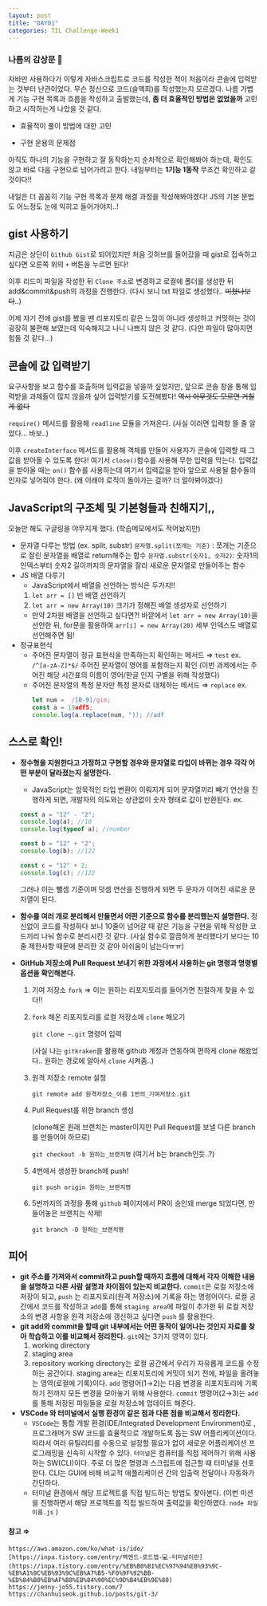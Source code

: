 ```yaml
---
layout: post
title: "DAY01"
categories: TIL Challenge-Week1
---
```


### 나름의 감상문 🤔

자바만 사용하다가 이렇게 자바스크립트로 코드를 작성한 적이 처음이라 콘솔에 입력받는 것부터 난관이었다. 무슨 정신으로 코드(슬액희)를 작성했는지 모르겠다. 나름 가볍게 기능 구현 목록과 흐름을 작성하고 출발했는데, **좀 더 효율적인 방법은 없었을까** 고민하고 시작하는게 나았을 것 같다.

- 효율적이 풀이 방법에 대한 고민

- 구현 운용의 문제점

아직도 하나의 기능을 구현하고 잘 동작하는지 순차적으로 확인해봐야 하는데, 확인도 않고 바로 다음 구현으로 넘어가려고 한다. 내일부터는 **1기능 1동작** 무조건 확인하고 갈 것이다!!

내일은 더 꼼꼼히 기능 구현 목록과 문제 해결 과정을 작성해봐야겠다! JS의 기본 문법도 어느정도 눈에 익히고 들어가야지..!

## gist 사용하기

지금은 상단이 `Github Gist`로 되어있지만 처음 깃허브를 들어갔을 때 gist로 접속하고 싶다면 오른쪽 위의 `+` 버튼을 누르면 된다!

이후 리드미 파일을 작성한 뒤 `Clone 주소`로 변경하고 로컬에 폴더를 생성한 뒤 add&commit&push의 과정을 진행한다. (다시 보니 txt 파일로 생성했다.. ~~미쳤나보다~~..)

어제 자기 전에 gist를 봤을 땐 리포지토리 같은 느낌이 아니라 생성하고 커밋하는 것이 굉장히 불편해 보였는데 익숙해지고 나니 나쁘지 않은 것 같다. (다만 파일이 많아지면 힘들 것 같다…)

## 콘솔에 값 입력받기

요구사항을 보고 함수를 호출하며 입력값을 넣을까 싶었지만, 앞으로 콘솔 창을 통해 입력받을 과제들이 많지 않을까 싶어 입력받기를 도전해봤다! ~~역시 아무것도 모르면 거칠게 없다~~

`require()` 메서드를 활용해 `readline` 모듈을 가져온다. (사실 이러면 입력창 뜰 줄 알았다… 바보..)

이후 `createInterface` 메서드를 활용해 객체를 만들어 사용자가 콘솔에 입력할 때 그 값을 받아올 수 있도록 한다! 여기서 `close()`함수를 사용해 무한 입력을 막는다. 입력값을 받아올 때는 `on()` 함수를 사용하는데 여기서 입력값을 받아 앞으로 사용될 함수들의 인자로 넣어줘야 한다. (왜 이래야 로직이 돌아가는 걸까? 더 알아봐야겠다)

## JavaScript의 구조체 및 기본형들과 친해지기,,

오늘만 해도 구글링을 야무지게 했다. (학습메모에서도 적어놨지만)

- 문자열 다루는 방법 (ex. split, substr)
  `문자열.split(쪼개는 기준)` : 쪼개는 기준으로 잘린 문자열을 배열로 return해주는 함수
  `문자열.substr(숫자1, 숫자2)`: 숫자1의 인덱스부터 숫자2 길이까지의 문자열을 잘라 새로운 문자열로 만들어주는 함수
- JS 배열 다루기
  - JavaScript에서 배열을 선언하는 방식은 두가지!!
  1. `let arr = []` 빈 배열 선언하기
  2. `let arr = new Array(10)` 크기가 정해진 배열 생성자로 선언하기
  - 만약 2차원 배열을 선언하고 싶다면?!
    바깥에서 `let arr = new Array(10)`을 선언한 뒤,
    for문을 활용하여 `arr[i] = new Array(20)` 세부 인덱스도 배열로 선언해주면 됨!
- 정규표현식
  - 주어진 문자열이 정규 표현식을 만족하는지 확인하는 메서드 ⇒ `test`
    ex. `/^[a-zA-Z]*$/` 주어진 문자열이 영어를 포함하는지 확인
    (이번 과제에서는 주어진 해당 시간표의 이름이 영어/한글 인지 구별을 위해 작성했다)
  - 주어진 문자열의 특정 문자만 특정 문자로 대체하는 메서드 ⇒ `replace`
    ex.
    ```jsx
    let num =  /[0-9]/gim;
    const a = 19adf5;
    console.log(a.replace(num, ")); //adf
    ```

## 스스로 확인!

- **정수형을 지원한다고 가정하고 구현할 경우와 문자열로 타입이 바뀌는 경우 각각 어떤 부분이 달라졌는지 설명한다.**

  - JavaScript는 암묵적인 타입 변환이 이뤄지게 되어 문자열끼리 빼기 연산을 진행하게 되면, 개발자의 의도와는 상관없이 숫자 형태로 값이 반환된다.
    ex.

  ```jsx
  const a = "12" - "2";
  console.log(a); //10
  console.log(typeof a); //number

  const b = "12" + "2";
  console.log(b); //122

  const c = "12" + 2;
  console.log(c); //122
  ```

  그러나 이는 뺄셈 기준이며 덧셈 연산을 진행하게 되면 두 문자가 이어진 새로운 문자열이 된다.

- **함수를 여러 개로 분리해서 만들면서 어떤 기준으로 함수를 분리했는지 설명한다.**
  정신없이 코드를 작성하다 보니 10줄이 넘어갈 때 같은 기능을 구현을 위해 작성한 코드끼리 나눠 함수로 분리시킨 것 같다. (사실 함수로 깔끔하게 분리했다기 보다는 10줄 제한사항 때문에 분리한 것 같아 아쉬움이 남는다ㅠㅠ)
- **GitHub 저장소에 Pull Request 보내기 위한 과정에서 사용하는 git 명령과 명령별 옵션을 확인해본다.**

  1. 기여 저장소 `fork` ⇒ 이는 원하는 리포지토리를 들어가면 친절하게 찾을 수 있다!!
  2. `fork` 해온 리포지토리를 로컬 저장소에 `clone` 해오기

     `git clone ~.git` 명령어 입력

     (사실 나는 `gitkraken`을 활용해 github 계정과 연동하여 편하게 clone 해왔었다.. 원하는 경로에 알아서 `clone` 시켜줌..)

  3. 원격 저장소 remote 설정

     `git remote add 원격저장소_이름 1번의_기여저장소.git`

  4. Pull Request를 위한 branch 생성

     (clone해온 원래 브랜치는 master이지만 Pull Request를 보낼 다른 branch를 만들어야 하므로)

     `git checkout -b 원하는_브랜치명` (여기서 b는 branch인듯..?)

  5. 4번에서 생성한 branch에 push!

     `git push origin 원하는_브랜치명`

  6. 5번까지의 과정을 통해 `github` 페이지에서 PR이 승인돼 merge 되었다면, 만들어놓은 브랜치는 삭제!

     `git branch -D 원하는_브랜치명`

## 피어

- **git 주소를 가져와서 commit하고 push할 때까지 흐름에 대해서 각자 이해한 내용을 설명하고 다른 사람 설명과 차이점이 있는지 비교한다.**
  `commit`은 로컬 저장소에 저장이 되고, `push` 는 리포지토리(원격 저장소)에 기록을 하는 명령어이다. 로컬 공간에서 코드를 작성하고 `add`를 통해 `staging area`에 파일이 추가한 뒤 로컬 저장소의 변경 사항을 원격 저장소에 갱신하고 싶다면 `push` 를 활용한다.
- **git add와 commit을 할때 git 내부에서는 어떤 동작이 일어나는 것인지 자료를 찾아 학습하고 이를 비교해서 정리한다.**
  `git`에는 3가지 영역이 있다.
  1. working directory
  2. staging area
  3. repository
     working directory는 로컬 공간에서 우리가 자유롭게 코드를 수정하는 공간이다. staging area는 리포지토리에 커밋이 되기 전에, 파일을 올려놓는 영역(로컬에 기록)이다. `add` 명령어(1→2)는 다음 변경을 리포지토리에 기록하기 전까지 모든 변경을 모아놓기 위해 사용한다. `commit` 명령어(2→3)는 `add`를 통해 저장된 파일들을 로컬 저장소에 업데이트 해준다.
- **VSCode 와 터미널에서 실행 환경이 같은 점과 다른 점을 비교해서 정리한다.**
  - `VSCode`는 통합 개발 환경(IDE/Integrated Development Environment)로 , 프로그래머가 SW 코드를 효율적으로 개발하도록 돕는 SW 어플리케이션이다. 따라서 여러 유틸리티를 수동으로 설정할 필요가 없이 새로운 어플리케이션 프로그래밍을 신속히 시작할 수 있다. `터미널`은 컴퓨터를 직접 제어하기 위해 사용하는 SW(CLI)이다. 주로 더 많은 명령과 스크립트에 접근할 때 터미널을 선호한다. CLI는 GUI에 비해 비교적 애플리케이션 간의 입출력 전달이나 자동화가 간단하다.
  - 터미널 환경에서 해당 프로젝트를 직접 빌드하는 방법도 찾아본다.
    (이번 미션을 진행하면서 해당 프로젝트를 직접 빌드하여 출력값을 확인하였다. `node 파일이름.js` )

#### 참고 ⇒

    https://aws.amazon.com/ko/what-is/ide/
    [https://inpa.tistory.com/entry/백엔드-로드맵-💻-터미널이란](https://inpa.tistory.com/entry/%EB%B0%B1%EC%97%94%EB%93%9C-%EB%A1%9C%EB%93%9C%EB%A7%B5-%F0%9F%92%BB-%ED%84%B0%EB%AF%B8%EB%84%90%EC%9D%B4%EB%9E%80)
    https://jenny-jo55.tistory.com/7
    https://chanhuiseok.github.io/posts/git-3/
